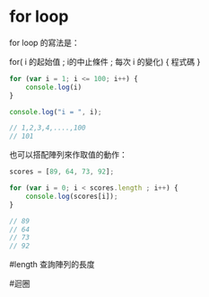 # for loop
for loop 的寫法是：

for( i 的起始值 ; i的中止條件 ; 每次 i 的變化) {
	程式碼
}

```js
for (var i = 1; i <= 100; i++) {
	console.log(i)
}

console.log("i = ", i);

// 1,2,3,4,....,100
// 101
```

也可以搭配陣列來作取值的動作：
```js
scores = [89, 64, 73, 92];

for (var i = 0; i < scores.length ; i++) {
	console.log(scores[i]);
}

// 89
// 64
// 73
// 92
```

#length 查詢陣列的長度

#迴圈